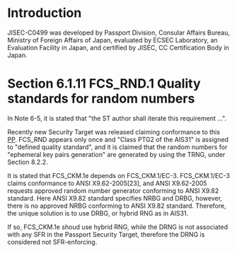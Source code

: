 # Introduction

JISEC-C0499 was developed by Passport Division, Consular Affairs Bureau, Ministry of Foreign Affairs of Japan, evaluated by ECSEC Laboratory, an Evaluation Facility in Japan, and certified by JISEC, CC Certification Body in Japan.

# Section 6.1.11 FCS_RND.1 Quality standards for random numbers
In Note 6-5, it is stated that "the ST author shall iterate this requirement ...".

Recently new Security Target was released claiming conformance to this [PP](https://www.commoncriteriaportal.org/nfs/ccpfiles/files/epfiles/NSCIB-CC-2300104-01-ST.pdf).
FCS_RND appears only once and "Class PTG2 of the AIS31" is assigned to "defined quality standard",
and it is claimed that the random numbers for "ephemeral key pairs generation" are generated by using the TRNG, under Section 8.2.2.

It is stated that FCS_CKM.1e depends on FCS_CKM.1/EC-3.
FCS_CKM.1/EC-3 claims conformance to ANSI X9.62-2005[23],
and ANSI X9.62-2005 requests approved random number generator conforming to ANSI X9.82 standard.
Here ANSI X9.82 standard specifies NRBG and DRBG, however, there is no approved NRBG conforming to ANSI X9.82 standard.
Therefore, the unique solution is to use DRBG, or hybrid RNG as in AIS31.

If so, FCS_CKM.1e shoud use hybrid RNG, while the DRNG is not associated with any SFR in the Passport Security Target, therefore the DRNG is considered not SFR-enforcing.
